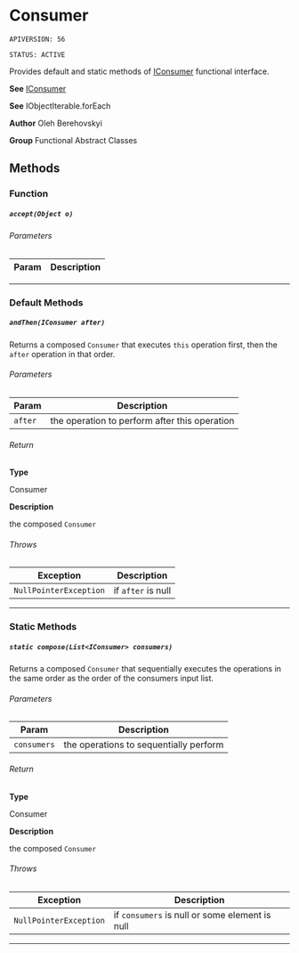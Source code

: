 # Consumer

`APIVERSION: 56`

`STATUS: ACTIVE`

Provides default and static methods of [IConsumer](/docs/Functional-Interfaces/IConsumer.md) functional interface.


**See** [IConsumer](/docs/Functional-Interfaces/IConsumer.md)


**See** IObjectIterable.forEach


**Author** Oleh Berehovskyi


**Group** Functional Abstract Classes

## Methods
### Function
##### `accept(Object o)`
###### Parameters
|Param|Description|
|---|---|

---
### Default Methods
##### `andThen(IConsumer after)`

Returns a composed `Consumer` that executes `this` operation first, then the `after` operation in that order.

###### Parameters
|Param|Description|
|---|---|
|`after`|the operation to perform after this operation|

###### Return

**Type**

Consumer

**Description**

the composed `Consumer`

###### Throws
|Exception|Description|
|---|---|
|`NullPointerException`|if `after` is null|

---
### Static Methods
##### `static compose(List<IConsumer> consumers)`

Returns a composed `Consumer` that sequentially executes the operations in the same order as the order of the consumers input list.

###### Parameters
|Param|Description|
|---|---|
|`consumers`|the operations to sequentially perform|

###### Return

**Type**

Consumer

**Description**

the composed `Consumer`

###### Throws
|Exception|Description|
|---|---|
|`NullPointerException`|if `consumers` is null or some element is null|

---

